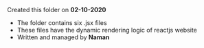Created this folder on <b>02-10-2020</b>
* The folder contains six .jsx files 
* These files have the dynamic rendering logic of reactjs website
* Written and managed by <b>Naman</b>
